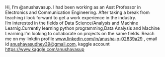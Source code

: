 Hi, I’m @anushavasup.
I had been working as an Asst Professor in Electronics and Communication Engineering. After taking a break from teaching i look forward to get a work experience in the industry.   
I’m interested in the fields of Data Science/Analysis and Machine Learnig.Currently learning python programming,Data Analysis and Machine Learning.I’m looking to collaborate on projects on the same fields.
Reach me on my 
linkdin profile www.linkedin.com/in/anusha-p-02839a29 ,
email id anushavasudhev39@gmail.com,
kaggle account https://www.kaggle.com/anushavasup


<!---
anushavasup/anushavasup is a ✨ special ✨ repository because its `README.md` (this file) appears on your GitHub profile.
You can click the Preview link to take a look at your changes.
--->
